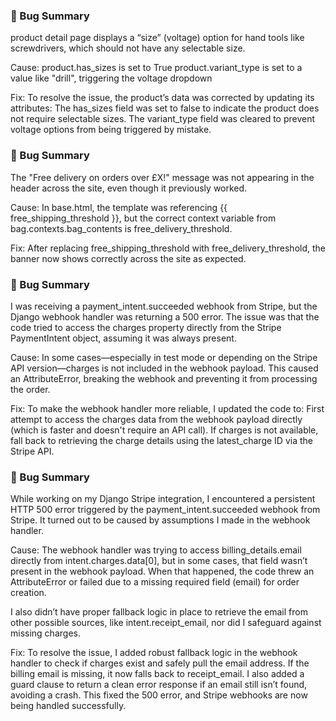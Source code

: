 ### 🐞 Bug Summary
product detail page displays a “size” (voltage) option for hand tools like screwdrivers, which should not have any selectable size.

Cause: 
product.has_sizes is set to True
product.variant_type is set to a value like "drill", triggering the voltage dropdown

Fix:
To resolve the issue, the product’s data was corrected by updating its attributes:
The has_sizes field was set to false to indicate the product does not require selectable sizes.
The variant_type field was cleared to prevent voltage options from being triggered by mistake.




### 🐞 Bug Summary
The "Free delivery on orders over £X!" message was not appearing in the header across the site, even though it previously worked.

Cause:
In base.html, the template was referencing {{ free_shipping_threshold }}, but the correct context variable from bag.contexts.bag_contents is free_delivery_threshold.

Fix: 
After replacing free_shipping_threshold with free_delivery_threshold, the banner now shows correctly across the site as expected.

### 🐛 Bug Summary
I was receiving a payment_intent.succeeded webhook from Stripe, but the Django webhook handler was returning a 500 error. The issue was that the code tried to access the charges property directly from the Stripe PaymentIntent object, assuming it was always present.

Cause: 
In some cases—especially in test mode or depending on the Stripe API version—charges is not included in the webhook payload. This caused an AttributeError, breaking the webhook and preventing it from processing the order.

Fix:
To make the webhook handler more reliable, I updated the code to:
First attempt to access the charges data from the webhook payload directly (which is faster and doesn't require an API call).
If charges is not available, fall back to retrieving the charge details using the latest_charge ID via the Stripe API.

### 🐛 Bug Summary
While working on my Django Stripe integration, I encountered a persistent HTTP 500 error triggered by the payment_intent.succeeded webhook from Stripe. It turned out to be caused by assumptions I made in the webhook handler.

Cause:
The webhook handler was trying to access billing_details.email directly from intent.charges.data[0], but in some cases, that field wasn’t present in the webhook payload. When that happened, the code threw an AttributeError or failed due to a missing required field (email) for order creation.

I also didn’t have proper fallback logic in place to retrieve the email from other possible sources, like intent.receipt_email, nor did I safeguard against missing charges.

Fix:
To resolve the issue, I added robust fallback logic in the webhook handler to check if charges exist and safely pull the email address. If the billing email is missing, it now falls back to receipt_email. I also added a guard clause to return a clean error response if an email still isn’t found, avoiding a crash. This fixed the 500 error, and Stripe webhooks are now being handled successfully.